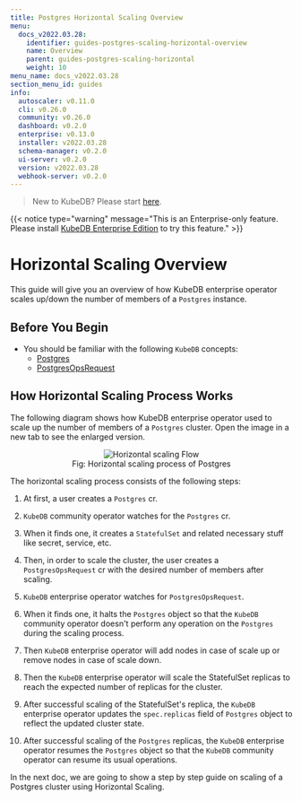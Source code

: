 ```yaml
---
title: Postgres Horizontal Scaling Overview
menu:
  docs_v2022.03.28:
    identifier: guides-postgres-scaling-horizontal-overview
    name: Overview
    parent: guides-postgres-scaling-horizontal
    weight: 10
menu_name: docs_v2022.03.28
section_menu_id: guides
info:
  autoscaler: v0.11.0
  cli: v0.26.0
  community: v0.26.0
  dashboard: v0.2.0
  enterprise: v0.13.0
  installer: v2022.03.28
  schema-manager: v0.2.0
  ui-server: v0.2.0
  version: v2022.03.28
  webhook-server: v0.2.0
---
```


> New to KubeDB? Please start [here](/docs/v2022.03.28/README).

{{< notice type="warning" message="This is an Enterprise-only feature. Please install [KubeDB Enterprise Edition](/docs/v2022.03.28/setup/install/enterprise) to try this feature." >}}

# Horizontal Scaling Overview

This guide will give you an overview of how KubeDB enterprise operator scales up/down the number of members of a `Postgres` instance.

## Before You Begin

- You should be familiar with the following `KubeDB` concepts:
  - [Postgres](/docs/v2022.03.28/guides/postgres/concepts/postgres)
  - [PostgresOpsRequest](/docs/v2022.03.28/guides/postgres/concepts/opsrequest)

## How Horizontal Scaling Process Works

The following diagram shows how KubeDB enterprise operator used to scale up the number of members of a `Postgres` cluster. Open the image in a new tab to see the enlarged version.

<figure align="center">
  <img alt="Horizontal scaling Flow" src="/docs/v2022.03.28/guides/postgres/scaling/horizontal-scaling/overview/images/pg-horizontal-scaling.png">
<figcaption align="center">Fig: Horizontal scaling process of Postgres</figcaption>
</figure>

The horizontal scaling process consists of the following steps:

1. At first, a user creates a `Postgres` cr.

2. `KubeDB` community operator watches for the `Postgres` cr.

3. When it finds one, it creates a `StatefulSet` and related necessary stuff like secret, service, etc.

4. Then, in order to scale the cluster, the user creates a `PostgresOpsRequest` cr with the desired number of members after scaling.

5. `KubeDB` enterprise operator watches for `PostgresOpsRequest`.

6. When it finds one, it halts the `Postgres` object so that the `KubeDB` community operator doesn't perform any operation on the `Postgres` during the scaling process.  

7. Then `KubeDB` enterprise operator will add nodes in case of scale up or remove nodes in case of scale down.

8. Then the `KubeDB` enterprise operator will scale the StatefulSet replicas to reach the expected number of replicas for the cluster.

9.  After successful scaling of the StatefulSet's replica, the `KubeDB` enterprise operator updates the `spec.replicas` field of `Postgres` object to reflect the updated cluster state.

10. After successful scaling of the `Postgres` replicas, the `KubeDB` enterprise operator resumes the `Postgres` object so that the `KubeDB` community operator can resume its usual operations.

In the next doc, we are going to show a step by step guide on scaling of a Postgres cluster using Horizontal Scaling.